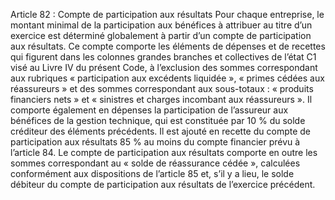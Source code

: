 Article 82 : Compte de participation aux résultats
Pour chaque entreprise, le montant minimal de la participation aux bénéfices à attribuer au titre d’un exercice est déterminé globalement à partir d’un compte de participation aux résultats.
Ce compte comporte les éléments de dépenses et de recettes qui figurent dans les colonnes grandes branches et collectives de l’état C1 visé au Livre IV du présent Code, à l’exclusion des sommes correspondant aux rubriques « participation aux excédents liquidée », « primes cédées aux réassureurs » et des sommes correspondant aux sous-totaux : « produits financiers nets » et « sinistres et charges incombant aux réassureurs ». Il comporte également en dépenses la participation de l’assureur aux bénéfices de la gestion technique, qui est constituée par 10 % du solde créditeur des éléments précédents.
Il est ajouté en recette du compte de participation aux résultats 85 % au moins du compte financier prévu à l’article 84. Le compte de participation aux résultats comporte en outre les sommes correspondant au « solde de réassurance cédée », calculées conformément aux dispositions de l’article 85 et, s’il y a lieu, le solde débiteur du compte de participation aux résultats de l’exercice précédent.